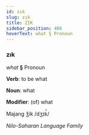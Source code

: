 ```yaml
---
id: zık
slug: zık
title: ZIK
sidebar_position: 486
hoverText: what § Pronoun
---
```


### zık

*what* **§** Pronoun

**Verb**: to be what

**Noun**: what

**Modifier**: (of) what

Majang ǯík /dʒɪk̚/

*Nilo-Saharan Language Family*